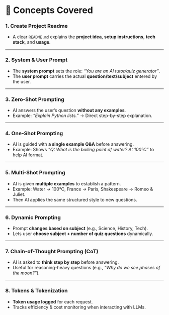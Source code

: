 # 📘 **Concepts Covered**

### 1. **Create Project Readme**

* A clear `README.md` explains the **project idea**, **setup instructions**, **tech stack**, and **usage**.

---

### 2. **System & User Prompt**

* The **system prompt** sets the role: *“You are an AI tutor/quiz generator”*.
* The **user prompt** carries the actual **question/text/subject** entered by the user.

---

### 3. **Zero-Shot Prompting**

* AI answers the user’s question **without any examples**.
* Example: *“Explain Python lists.”* → Direct step-by-step explanation.

---

### 4. **One-Shot Prompting**

* AI is guided with **a single example Q\&A** before answering.
* Example: Shows *“Q: What is the boiling point of water? A: 100°C”* to help AI format.

---

### 5. **Multi-Shot Prompting**

* AI is given **multiple examples** to establish a pattern.
* Example: Water → 100°C, France → Paris, Shakespeare → Romeo & Juliet.
* Then AI applies the same structured style to new questions.

---

### 6. **Dynamic Prompting**

* Prompt **changes based on subject** (e.g., Science, History, Tech).
* Lets user **choose subject + number of quiz questions** dynamically.

---

### 7. **Chain-of-Thought Prompting (CoT)**

* AI is asked to **think step by step** before answering.
* Useful for reasoning-heavy questions (e.g., *“Why do we see phases of the moon?”*).

---

### 8. **Tokens & Tokenization**

* **Token usage logged** for each request.
* Tracks efficiency & cost monitoring when interacting with LLMs.
